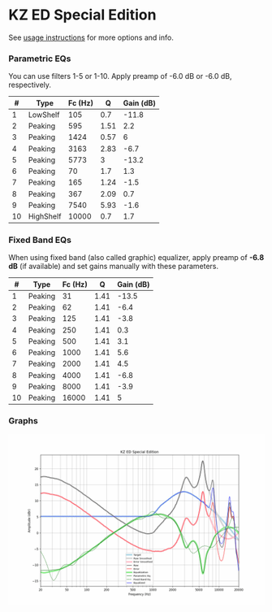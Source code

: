 # KZ ED Special Edition
See [usage instructions](https://github.com/jaakkopasanen/AutoEq#usage) for more options and info.

### Parametric EQs
You can use filters 1-5 or 1-10. Apply preamp of -6.0 dB or -6.0 dB, respectively.

|   # | Type      |   Fc (Hz) |    Q |   Gain (dB) |
|-----|-----------|-----------|------|-------------|
|   1 | LowShelf  |       105 | 0.7  |       -11.8 |
|   2 | Peaking   |       595 | 1.51 |         2.2 |
|   3 | Peaking   |      1424 | 0.57 |         6   |
|   4 | Peaking   |      3163 | 2.83 |        -6.7 |
|   5 | Peaking   |      5773 | 3    |       -13.2 |
|   6 | Peaking   |        70 | 1.7  |         1.3 |
|   7 | Peaking   |       165 | 1.24 |        -1.5 |
|   8 | Peaking   |       367 | 2.09 |         0.7 |
|   9 | Peaking   |      7540 | 5.93 |        -1.6 |
|  10 | HighShelf |     10000 | 0.7  |         1.7 |

### Fixed Band EQs
When using fixed band (also called graphic) equalizer, apply preamp of **-6.8 dB** (if available) and set gains manually with these parameters.

|   # | Type    |   Fc (Hz) |    Q |   Gain (dB) |
|-----|---------|-----------|------|-------------|
|   1 | Peaking |        31 | 1.41 |       -13.5 |
|   2 | Peaking |        62 | 1.41 |        -6.4 |
|   3 | Peaking |       125 | 1.41 |        -3.8 |
|   4 | Peaking |       250 | 1.41 |         0.3 |
|   5 | Peaking |       500 | 1.41 |         3.1 |
|   6 | Peaking |      1000 | 1.41 |         5.6 |
|   7 | Peaking |      2000 | 1.41 |         4.5 |
|   8 | Peaking |      4000 | 1.41 |        -6.8 |
|   9 | Peaking |      8000 | 1.41 |        -3.9 |
|  10 | Peaking |     16000 | 1.41 |         5   |

### Graphs
![](./KZ%20ED%20Special%20Edition.png)
